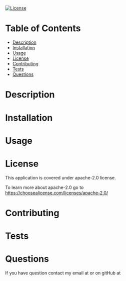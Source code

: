 
  # 
 
   
  [![License](https://img.shields.io/badge/License-Apache%202.0-blue.svg)](https://opensource.org/licenses/Apache-2.0)
    
 
  # Table of Contents
  <ul>
    <li>
      <a href="#description">Description</a>
    </li>
    <li>
      <a href="#installation">Installation</a>
    </li>
    <li>
      <a href="#usage">Usage</a>
    </li>
    <li>
      <a href="#license">License</a>
    </li>
    <li>
      <a href="#contributing">Contributing</a>
    </li>
    <li>
      <a href="#tests">Tests</a>
    </li>
    <li>
      <a href="#questions">Questions</a>
    </li>
  </ul>
 
  ## <h1 id="description">Description</h1>
 
  
 
  ## <h1 id="installation">Installation</h1>
 
  
 
  ## <h1 id="usage">Usage</h1>
 
  
 
  ## <h1 id="license">License</h1>
 
  This application is covered under apache-2.0 license.

  To learn more about apache-2.0 go to 
  https://choosealicense.com/licenses/apache-2.0/
  
 
  ## <h1 id="contributing">Contributing</h1>
 
  
 
  ## <h1 id="tests">Tests</h1>
 
  
 
  ## <h1 id="questions">Questions</h1>
 
  If you have question contact my email at  or on gitHub at 
